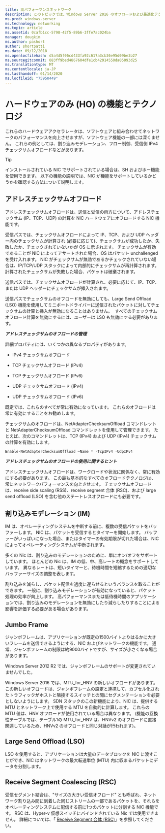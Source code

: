 ```yaml
---
title: 高パフォーマンスネットワーク
description: このトピックでは、Windows Server 2016 のオフロードおよび最適化テクノロジの概要について説明し、これらのテクノロジに関するその他のガイダンスへのリンクを示します。
ms.prod: windows-server
ms.technology: networking
ms.topic: article
ms.assetid: 0cafb1cc-5798-42f5-89b6-3ffe7ac024ba
manager: dougkim
ms.author: pashort
author: shortpatti
ms.date: 09/12/2018
ms.openlocfilehash: d5a4d5f06cd433fa92c617a3cb36e95d09be3b27
ms.sourcegitcommit: 083ff9bed4867604dfe1cb42914550da05093d25
ms.translationtype: MT
ms.contentlocale: ja-JP
ms.lasthandoff: 01/14/2020
ms.locfileid: "75950449"
---
```

# <a name="hardware-only-ho-features-and-technologies"></a>ハードウェアのみ (HO) の機能とテクノロジ

これらのハードウェアアクセラレータは、ソフトウェアと組み合わせてネットワークのパフォーマンスを向上させますが、ソフトウェア機能の一部には深くません。 これらの例としては、割り込みモデレーション、フロー制御、受信側 IPv4 チェックサムオフロードなどがあります。

>[!TIP]
>インストールされている NIC でサポートされている場合は、SH およびホー機能を使用できます。 以下の機能の説明では、NIC が機能をサポートしているかどうかを確認する方法について説明します。

## <a name="address-checksum-offload"></a>アドレスチェックサムオフロード

アドレスチェックサムオフロードは、送信と受信の両方について、アドレスチェックサム (IP、TCP、UDP) の計算を NIC ハードウェアにオフロードする NIC 機能です。

受信パスでは、チェックサムオフロードによって IP、TCP、および UDP ヘッダー内のチェックサムが計算され (必要に応じて)、チェックサムが成功したか、失敗したか、チェックされていないかが OS に示されます。 チェックサムが有効であることが NIC によってアサートされた場合、OS はパケット unchallenged を受け入れます。 NIC がチェックサムが無効であるかチェックされていない場合は、IP/TCP/UDP スタックによって内部的にチェックサムが再計算されます。 計算されたチェックサムが失敗した場合、パケットは破棄されます。

送信パスでは、チェックサムオフロードが計算され、必要に応じて、IP、TCP、または UDP ヘッダーにチェックサムが挿入されます。

送信パスでチェックサムのオフロードを無効にしても、Large Send Offload (LSO) 機能を使用してミニポートドライバーに送信されたパケットに対してチェックサムの計算と挿入が無効になることはありません。  すべてのチェックサムオフロード計算を無効にするには、ユーザーは LSO も無効にする必要があります。

_**アドレスチェックサムのオフロードの管理**_

詳細プロパティには、いくつかの異なるプロパティがあります。

-   IPv4 チェックサムオフロード

-   TCP チェックサムオフロード (IPv4)

-   TCP チェックサムオフロード (IPv6)

-   UDP チェックサムオフロード (IPv4)

-   UDP チェックサムオフロード (IPv6)

既定では、これらのすべてが常に有効になっています。 これらのオフロードは常に有効にすることをお勧めします。

チェックサムのオフロードは、NetAdapterChecksumOffload コマンドレットと NetAdapterChecksumOffload コマンドレットを使用して管理できます。 たとえば、次のコマンドレットは、TCP (IPv4) および UDP (IPv4) チェックサムの計算を有効にします。

```PowerShell
Enable-NetAdapterChecksumOffload –Name * -TcpIPv4 -UdpIPv4
```

_**アドレスチェックサムのオフロードの使用に関するヒント**_

アドレスチェックサムオフロードは、ワークロードや状況に関係なく、常に有効にする必要があります。 この最も基本的なすべてのオフロードテクノロジは、常にネットワークパフォーマンスを向上させます。 チェックサムオフロードは、receive side scaling (RSS)、receive segment 合体 (RSC)、および large send offload (LSO) を含む他のステートレスオフロードにも必要です。

## <a name="interrupt-moderation-im"></a>割り込みモデレーション (IM)

IM は、オペレーティングシステムを中断する前に、複数の受信パケットをバッファーします。 NIC は、パケットを受信するとタイマーを開始します。 バッファーがいっぱいになった場合、またはタイマーの有効期限が切れた場合は、NIC によってオペレーティングシステムが中断されます。 

多くの Nic は、割り込みのモデレーションのために、単にオン/オフをサポートしています。 ほとんどの Nic は、IM の低、中、高レートの概念をサポートしています。 異なるレートは、短いタイマーと、待機時間を短縮するための適切なバッファーサイズの調整を表します。

割り込みを減らし、パケット配信を過度に遅らせるというバランスを取ることができます。 一般に、割り込みモデレーションが有効になっていると、パケット処理の効率が向上します。 高パフォーマンスまたは低待機時間のアプリケーションでは、割り込みのモデレーションを無効にしたり減らしたりすることによる影響を評価する必要がある場合があります。

## <a name="jumbo-frames"></a>Jumbo Frame

ジャンボフレームは、アプリケーションが既定の1500バイトよりはるかに大きいフレームを送信できるようにする、NIC およびネットワークの機能です。 通常、ジャンボフレームの制限は約9000バイトですが、サイズが小さくなる場合があります。

Windows Server 2012 R2 では、ジャンボフレームのサポートが変更されていませんでした。

Windows Server 2016 では、MTU_for_HNV の新しいオフロードがあります。 この新しいオフロードは、ジャンボフレームの設定と連携して、カプセル化されたトラフィックがホストと隣接するスイッチとの間にセグメンテーションを必要としないようにします。 SDN スタックのこの新機能により、NIC は、提供する MTU とネットワーク上で使用する MTU を自動的に計算します。 これらの MTU 値は、HNV オフロードが使用されている場合は異なります。 (機能の互換性テーブルでは、テーブル1の MTU_for_HNV は、HNVv2 のオフロードに直接関連しているため、HNVv2 のオフロードと同じ対話が行われます)。

## <a name="large-send-offload-lso"></a>Large Send Offload (LSO)

LSO を使用すると、アプリケーションは大量のデータブロックを NIC に渡すことができ、NIC はネットワークの最大転送単位 (MTU) 内に収まるパケットにデータを分割します。

## <a name="receive-segment-coalescing-rsc"></a>Receive Segment Coalescing (RSC)

受信セグメント結合は、"サイズの大きい受信オフロード" とも呼ばれ、ネットワーク割り込み間に到着した同じストリームの一部であるパケットを、それらをオペレーティングシステムに配信する前に1つのパケットに分割する NIC 機能です。 RSC は、Hyper-v 仮想スイッチにバインドされている Nic では使用できません。 詳細については、「 [Receive Segment 合体 (RSC)](https://docs.microsoft.com/windows-server/networking/technologies/hpn/rsc-in-the-vswitch)」を参照してください。